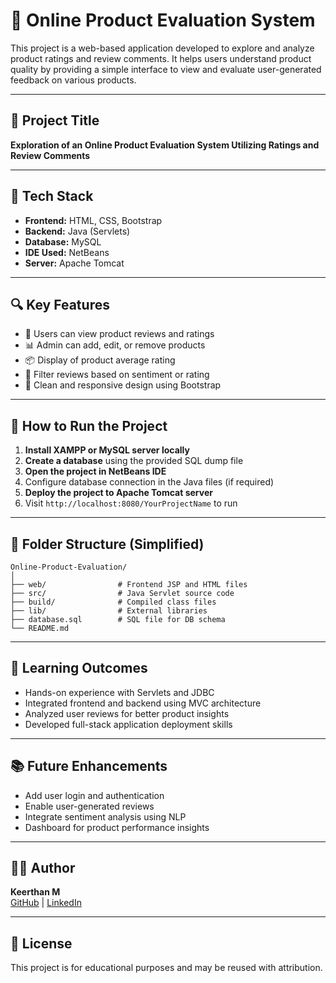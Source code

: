 # 🛒 Online Product Evaluation System

This project is a web-based application developed to explore and analyze product ratings and review comments. It helps users understand product quality by providing a simple interface to view and evaluate user-generated feedback on various products.

---

## 📌 Project Title

**Exploration of an Online Product Evaluation System Utilizing Ratings and Review Comments**

---

## 🧰 Tech Stack

- **Frontend:** HTML, CSS, Bootstrap  
- **Backend:** Java (Servlets)  
- **Database:** MySQL  
- **IDE Used:** NetBeans  
- **Server:** Apache Tomcat  

---

## 🔍 Key Features

- 📝 Users can view product reviews and ratings  
- 📊 Admin can add, edit, or remove products  
- 📦 Display of product average rating  
- 🔎 Filter reviews based on sentiment or rating  
- 🎨 Clean and responsive design using Bootstrap  

---

## 🧪 How to Run the Project

1. **Install XAMPP or MySQL server locally**  
2. **Create a database** using the provided SQL dump file  
3. **Open the project in NetBeans IDE**  
4. Configure database connection in the Java files (if required)  
5. **Deploy the project to Apache Tomcat server**  
6. Visit `http://localhost:8080/YourProjectName` to run

---

## 📁 Folder Structure (Simplified)

```
Online-Product-Evaluation/
│
├── web/                # Frontend JSP and HTML files
├── src/                # Java Servlet source code
├── build/              # Compiled class files
├── lib/                # External libraries
├── database.sql        # SQL file for DB schema
└── README.md
```

---

## 🧠 Learning Outcomes

- Hands-on experience with Servlets and JDBC  
- Integrated frontend and backend using MVC architecture  
- Analyzed user reviews for better product insights  
- Developed full-stack application deployment skills  

---

## 📚 Future Enhancements

- Add user login and authentication  
- Enable user-generated reviews  
- Integrate sentiment analysis using NLP  
- Dashboard for product performance insights  

---

## 🙋‍♂️ Author

**Keerthan M**  
[GitHub](https://github.com/Keerthan-22) | [LinkedIn](https://www.linkedin.com/in/keerthan-m/)

---

## 📜 License

This project is for educational purposes and may be reused with attribution.


